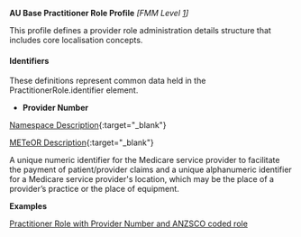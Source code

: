 **AU Base Practitioner Role Profile** *[FMM Level [1](http://build.fhir.org/versions.html#maturity)]*

This profile defines a provider role administration details structure that includes core localisation concepts.

#### Identifiers

These definitions represent common data held in the PractitionerRole.identifier element.

* __Provider Number__ 

[Namespace Description]( http://ns.electronichealth.net.au/id/medicare-provider-number/index.html){:target="_blank"}

[METeOR Description](http://meteor.aihw.gov.au/content/index.phtml/itemId/601956){:target="_blank"}

A unique numeric identifier for the Medicare service provider to facilitate the payment of patient/provider
claims and a unique alphanumeric identifier for a Medicare service provider's location, which may be the place 
of a provider’s practice or the place of equipment.


**Examples**

[Practitioner Role with Provider Number and ANZSCO coded role](PractitionerRole-example0.html)


